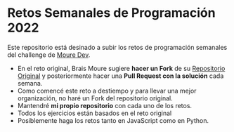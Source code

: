 # Retos Semanales de Programación 2022
Este repositorio está desinado a subir los retos de programación semanales del challenge de [Moure Dev](https://retosdeprogramacion.com).

- En el reto original, Brais Moure sugiere **hacer un Fork** de su [Repositorio Original](https://github.com/mouredev/retos-programacion-2023) y posteriormente hacer una **Pull Request con la solución** cada semana.
- Como comencé este reto a destiempo y para llevar una mejor organización, no haré un Fork del repositorio original. 
- Mantendré **mi propio repositorio** con cada uno de los retos.
- Todos los ejercicios están basados en el reto original
- Posiblemente haga los retos tanto en JavaScript como en Python.